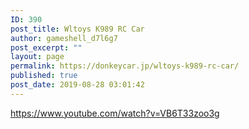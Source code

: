 ```yaml
---
ID: 390
post_title: Wltoys K989 RC Car
author: gameshell_d7l6g7
post_excerpt: ""
layout: page
permalink: https://donkeycar.jp/wltoys-k989-rc-car/
published: true
post_date: 2019-08-28 03:01:42
---
```

https://www.youtube.com/watch?v=VB6T33zoo3g